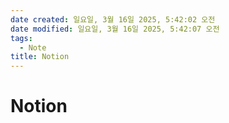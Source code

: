 ```yaml
---
date created: 일요일, 3월 16일 2025, 5:42:02 오전
date modified: 일요일, 3월 16일 2025, 5:42:07 오전
tags:
  - Note
title: Notion
---
```


# Notion
